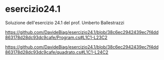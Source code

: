 # esercizio24.1
Soluzione dell'esercizio 24.1 del prof. Umberto Ballestrazzi

https://github.com/DavideBiag/esercizio24.1/blob/38c6ec2942439ec7f4dd863178d28dc93dc9cafe/Program.cs#L1C1-L23C2

https://github.com/DavideBiag/esercizio24.1/blob/38c6ec2942439ec7f4dd863178d28dc93dc9cafe/quadrato.cs#L1C1-L24C2
